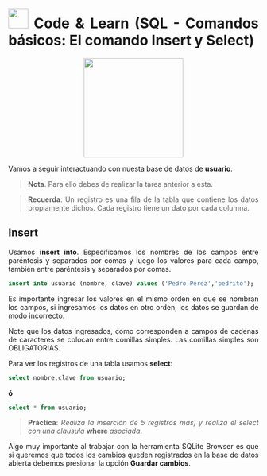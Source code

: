 <div align="justify">

# <img src=../../../../images/coding-book.png width="40"> Code & Learn (SQL - Comandos básicos: El comando Insert y Select)

<div align="center">
<img src="https://luciamonterorodriguez.com/wp-content/uploads/2021/03/computer-1331579_640.png" width="200px"/>
</div>

Vamos a seguir interactuando con nuesta base de datos de __usuario__.
> __Nota__. Para ello debes de  realizar la tarea anterior a esta.

> __Recuerda__: Un registro es una fila de la tabla que contiene los datos propiamente dichos. Cada registro tiene un dato por cada columna.

## Insert

Usamos __insert into__. Especificamos los nombres de los campos entre paréntesis y separados por comas y luego los valores para cada campo, también entre paréntesis y separados por comas.

```sql
insert into usuario (nombre, clave) values ('Pedro Perez','pedrito');
```

Es importante ingresar los valores en el mismo orden en que se nombran los campos, si ingresamos los datos en otro orden, los datos se guardan de modo incorrecto.

Note que los datos ingresados, como corresponden a campos de cadenas de caracteres se colocan entre comillas simples. Las comillas simples son OBLIGATORIAS.

Para ver los registros de una tabla usamos __select__:

```sql
select nombre,clave from usuario;
```
__ó__

```sql
select * from usuario;
```

> __Práctica__: _Realiza la inserción de 5 registros más, y realiza el select con una clausula_ __where__ _asociada_.

Algo muy importante al trabajar con la herramienta SQLite Browser es que si queremos que todos los cambios queden registrados en la base de datos abierta debemos presionar la opción __Guardar cambios__.

</div>